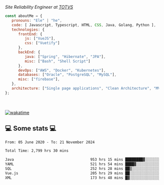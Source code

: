 <p><em>Site Reliability Engineer at <a href="https://www.totvs.com/">TOTVS</a></br>
</em></p>


```javascript
const aboutMe = {
   pronouns: "Ele" | "he",
   code: [ Javascript, Typescript, HTML, CSS, Java, Golang, Python ],
   technologies: {
      frontEnd: {
         js: ["VueJS"],
         css: ["Vuetify"]
      },
      backEnd: {
         java: ["Spring", "Hibernate", "JPA"],
         misc: ["Bash", "Shell Script"]
      },
      devOps: ["AWS", "Docker", "Kubernetes"],
      databases: ["Oracle", "PostgreSQL", "MySQL"],
      misc: ["firebase"],
   },
   architecture: ["Single page applications", "Clean Architecture", "MVC", "Microservices"],
};
```
</br></br>
[![wakatime](https://wakatime.com/badge/user/a3a8ed06-d304-4d6b-bc86-4adc418cdea7.svg)](https://wakatime.com/@a3a8ed06-d304-4d6b-bc86-4adc418cdea7)
<h2>💻 Some stats 💻</h2>

<!--START_SECTION:waka-->

```txt
From: 05 June 2020 - To: 21 November 2024

Total Time: 2,799 hrs 30 mins

Java                                   953 hrs 15 mins ████████▓░░░░░░░░░░░░░░░░   34.05 %
YAML                                   521 hrs 54 mins ████▓░░░░░░░░░░░░░░░░░░░░   18.64 %
SQL                                    252 hrs 28 mins ██▒░░░░░░░░░░░░░░░░░░░░░░   09.02 %
Vue.js                                 205 hrs 29 mins ██░░░░░░░░░░░░░░░░░░░░░░░   07.34 %
XML                                    173 hrs 48 mins █▓░░░░░░░░░░░░░░░░░░░░░░░   06.21 %
```

<!--END_SECTION:waka-->
